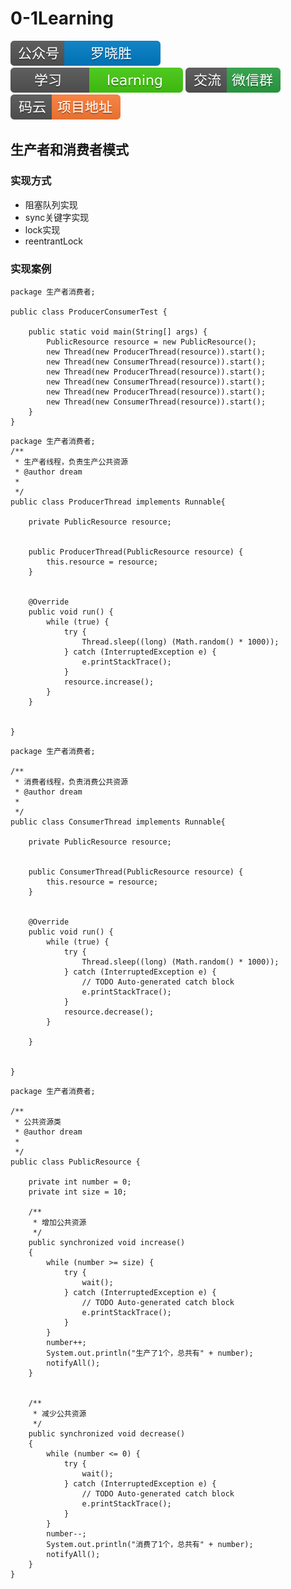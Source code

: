 # 0-1Learning

![alt text](../../static/common/svg/luoxiaosheng.svg "公众号")
![alt text](../../static/common/svg/luoxiaosheng_learning.svg "学习")
![alt text](../../static/common/svg/luoxiaosheng_wechat.svg "微信")
![alt text](../../static/common/svg/luoxiaosheng_gitee.svg "码云")

## 生产者和消费者模式

### 实现方式
* 阻塞队列实现
* sync关键字实现
* lock实现
* reentrantLock

### 实现案例
```
package 生产者消费者;

public class ProducerConsumerTest {

	public static void main(String[] args) {
		PublicResource resource = new PublicResource();
		new Thread(new ProducerThread(resource)).start();
        new Thread(new ConsumerThread(resource)).start();
        new Thread(new ProducerThread(resource)).start();
        new Thread(new ConsumerThread(resource)).start();
        new Thread(new ProducerThread(resource)).start();
        new Thread(new ConsumerThread(resource)).start();
	}
}
```
```
package 生产者消费者;
/**
 * 生产者线程，负责生产公共资源
 * @author dream
 *
 */
public class ProducerThread implements Runnable{

	private PublicResource resource;

	
	public ProducerThread(PublicResource resource) {
		this.resource = resource;
	}


	@Override
	public void run() {
		while (true) {
			try {
				Thread.sleep((long) (Math.random() * 1000));
			} catch (InterruptedException e) {
				e.printStackTrace();
			}
			resource.increase();
		}
	}
	
	
}
```

```
package 生产者消费者;

/**
 * 消费者线程，负责消费公共资源
 * @author dream
 *
 */
public class ConsumerThread implements Runnable{

	private PublicResource resource;
	
	
	public ConsumerThread(PublicResource resource) {
		this.resource = resource;
	}


	@Override
	public void run() {
		while (true) {
			try {
				Thread.sleep((long) (Math.random() * 1000));
			} catch (InterruptedException e) {
				// TODO Auto-generated catch block
				e.printStackTrace();
			}
			resource.decrease();
		}
		
	}
	

}
```

```
package 生产者消费者;

/**
 * 公共资源类
 * @author dream
 *
 */
public class PublicResource {

	private int number = 0;
	private int size = 10;
	
	/**
	 * 增加公共资源
	 */
	public synchronized void increase()
	{
		while (number >= size) {
			try {
				wait();
			} catch (InterruptedException e) {
				// TODO Auto-generated catch block
				e.printStackTrace();
			}
		}
		number++;
		System.out.println("生产了1个，总共有" + number);
		notifyAll();
	}
	
	
	/**
	 * 减少公共资源
	 */
	public synchronized void decrease()
	{
		while (number <= 0) {
			try {
				wait();
			} catch (InterruptedException e) {
				// TODO Auto-generated catch block
				e.printStackTrace();
			}
		}
		number--;
		System.out.println("消费了1个，总共有" + number);
		notifyAll();
	}
}

```
